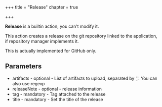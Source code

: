 +++
title = "Release"
chapter = true

+++

**Release** is a builtin action, you can't modify it.

This action creates a release on the git repository linked to the application, if repository manager implements it.

This is actually implemented for GitHub only.

## Parameters

* artifacts - optional - List of artifacts to upload, separated by ','. You can also use regexp
* releaseNote - optional - release information
* tag - mandatory - Tag attached to the release
* title - mandatory - Set the title of the release

